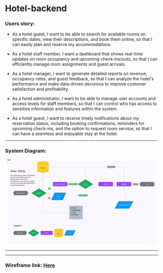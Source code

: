 # Hotel-backend

### Users story:

- As a hotel guest, I want to be able to search for available rooms on specific dates, view their descriptions, and book them online, so that I can easily plan and reserve my accommodations.

- As a hotel staff member, I want a dashboard that shows real-time updates on room occupancy and upcoming check-ins/outs, so that I can efficiently manage room assignments and guest arrivals.

- As a hotel manager, I want to generate detailed reports on revenue, occupancy rates, and guest feedback, so that I can analyze the hotel's performance and make data-driven decisions to improve customer satisfaction and profitability.

- As a hotel administrator, I want to be able to manage user accounts and access levels for staff members, so that I can control who has access to sensitive information and features within the system.

- As a hotel guest, I want to receive timely notifications about my reservation status, including booking confirmations, reminders for upcoming check-ins, and the option to request room service, so that I can have a seamless and enjoyable stay at the hotel.

---

### System Diagram:

![alt](https://raw.githubusercontent.com/GuestFlow-co/hotel-backend/main/assets/Disgram.png)

---



---

### Wireframe link: [Here](https://www.figma.com/file/qb7jdpJKbTqxs2m04CuzNI/frontEndWierFram?type=design&node-id=0-1&mode=design&t=y62QF6O8eSfJvCoO-0)
